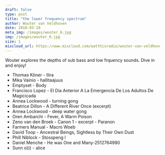 ```yaml
---
draft: false
type: post
title: "the lower frequency spectrum"
author: Wouter van Veldhoven
date: 2018-03-10
meta_img: /images/wouter_6.jpg
img: /images/wouter_6.jpg
size: 1
mixcloud_url: https://www.mixcloud.com/eatthisradio/wouter-van-veldhoven-the-lower-frequency-spectrum/
---
```

Wouter explores the depths of sub bass and low frquency sounds. Dive in and enjoy! 

- Thomas Köner - Ilira
- Mika Vainio - hallitaajuus
- Emptyset - Body
- Francisco Lopez - El Dia Anterior A La Emergencia De Los Adultos De Magicicada
- Annea Lockwood - turning gong
- Beatrice Dillon - A Different River Once (excerpt)
- Annea Lockwood - deep water gong
- Oren Ambarchi - Fever, A Warm Poison
- Zeno van den Broek - Canon 1 - excerpt - Paranon
- Farmers Manual - Macro Woeb
- David Toop - Ancestral Beings, Sightless by Their Own Dust
- Phill Niblock - Stosspeng I
- Daniel Menche - He was One and Many-2512764980
- Sunn o))) - alice
